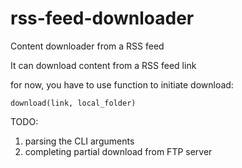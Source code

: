 rss-feed-downloader
===================

Content downloader from a RSS feed

It can download content from a RSS feed link

for now, you have to use function to initiate download:

    download(link, local_folder)

TODO:
   1. parsing the CLI arguments
   2.  completing partial download from FTP server
